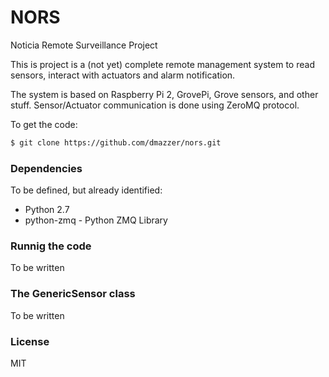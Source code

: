 # NORS
Noticia Remote Surveillance Project

This is project is a (not yet) complete remote management system to read sensors, interact with actuators and alarm notification. 

The system is based on Raspberry Pi 2, GrovePi, Grove sensors, and other stuff.
Sensor/Actuator communication is done using ZeroMQ protocol.

To get the code:
```sh
$ git clone https://github.com/dmazzer/nors.git
```

### Dependencies
To be defined, but already identified:
* Python 2.7
* python-zmq - Python ZMQ Library

### Runnig the code
To be written

### The GenericSensor class
To be written

### License
MIT
